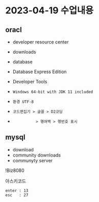 # 2023-04-19 수업내용

## oracl
-   developer resource center
-   downloads 
-   database
-   Database Express Edition

-   Developer Tools
-     Windows 64-bit with JDK 11 included
-     환경 UTF-8
-     코드편집기 > 글꼴 > D2코딩
-               > 행여백 > 행번호 표시

## mysql 
-   download
-   community downloads
-   communyty server

!Biz8080

아스키코드
```
enter : 13
esc   : 27
```